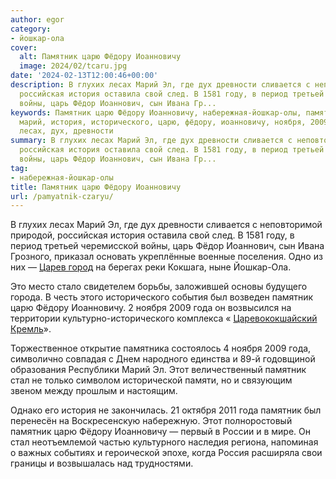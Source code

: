```yaml
---
author: egor
category:
- йошкар-ола
cover:
  alt: Памятник царю Фёдору Иоанновичу
  image: 2024/02/tcaru.jpg
date: '2024-02-13T12:00:46+00:00'
description: В глухих лесах Марий Эл, где дух древности сливается с неповторимой природой,
  российская история оставила свой след. В 1581 году, в период третьей черемисской
  войны, царь Фёдор Иоаннович, сын Ивана Гр...
keywords: Памятник царю Фёдору Иоанновичу, набережная-йошкар-олы, памятник, года,
  марий, история, исторического, царю, фёдору, иоанновичу, ноября, 2009, стал, глухих,
  лесах, дух, древности
summary: В глухих лесах Марий Эл, где дух древности сливается с неповторимой природой,
  российская история оставила свой след. В 1581 году, в период третьей черемисской
  войны, царь Фёдор Иоаннович, сын Ивана Гр...
tag:
- набережная-йошкар-олы
title: Памятник царю Фёдору Иоанновичу
url: /pamyatnik-czaryu/
---
```


В глухих лесах Марий Эл, где дух древности сливается с неповторимой природой, российская история оставила свой след. В 1581 году, в период третьей черемисской войны, царь Фёдор Иоаннович, сын Ивана Грозного, приказал основать укреплённые военные поселения. Одно из них — [Царев город](/stolicza_mariel/) на берегах реки Кокшага, ныне Йошкар-Ола.

Это место стало свидетелем борьбы, заложившей основы будущего города. В честь этого исторического события был возведен памятник царю Фёдору Иоанновичу. 2 ноября 2009 года он возвысился на территории культурно-исторического комплекса « [Царевококшайский](/marijskij-kreml/) [Кремль](http://kreml.online)».

Торжественное открытие памятника состоялось 4 ноября 2009 года, символично совпадая с Днем народного единства и 89-й годовщиной образования Республики Марий Эл. Этот величественный памятник стал не только символом исторической памяти, но и связующим звеном между прошлым и настоящим.

Однако его история не закончилась. 21 октября 2011 года памятник был перенесён на Воскресенскую набережную. Этот полноростовый памятник царю Фёдору Иоанновичу — первый в России и в мире. Он стал неотъемлемой частью культурного наследия региона, напоминая о важных событиях и героической эпохе, когда Россия расширяла свои границы и возвышалась над трудностями.
